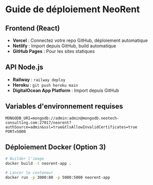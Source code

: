 # Guide de déploiement NeoRent

## Frontend (React)
- **Vercel** : Connectez votre repo GitHub, déploiement automatique
- **Netlify** : Import depuis GitHub, build automatique
- **GitHub Pages** : Pour les sites statiques

## API Node.js
- **Railway** : `railway deploy` 
- **Heroku** : `git push heroku main`
- **DigitalOcean App Platform** : Import depuis GitHub

## Variables d'environnement requises
```
MONGODB_URI=mongodb://admin:admin@mongodb.neotech-consulting.com:27017/neorent?authSource=admin&ssl=true&tlsAllowInvalidCertificates=true
PORT=5000
```

## Déploiement Docker (Option 3)
```bash
# Builder l'image
docker build -t neorent-app .

# Lancer le conteneur
docker run -p 3000:80 -p 5000:5000 neorent-app
```